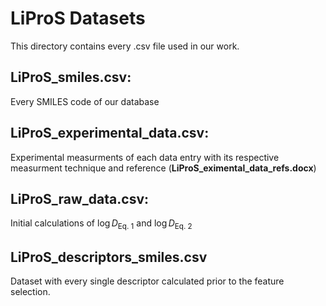 # LiProS Datasets

This directory contains every .csv file used in our work.


## LiProS_smiles.csv:
Every SMILES code of our database

## LiProS_experimental_data.csv:
Experimental measurments of each data entry with its respective measurment technique and reference (**LiProS_eximental_data_refs.docx**)

## LiProS_raw_data.csv:
Initial calculations of $\log{D_{\text{Eq. 1}}}$ and $\log{D_{\text{Eq. 2}}}$


## LiProS_descriptors_smiles.csv
Dataset with every single descriptor calculated prior to the feature selection.
